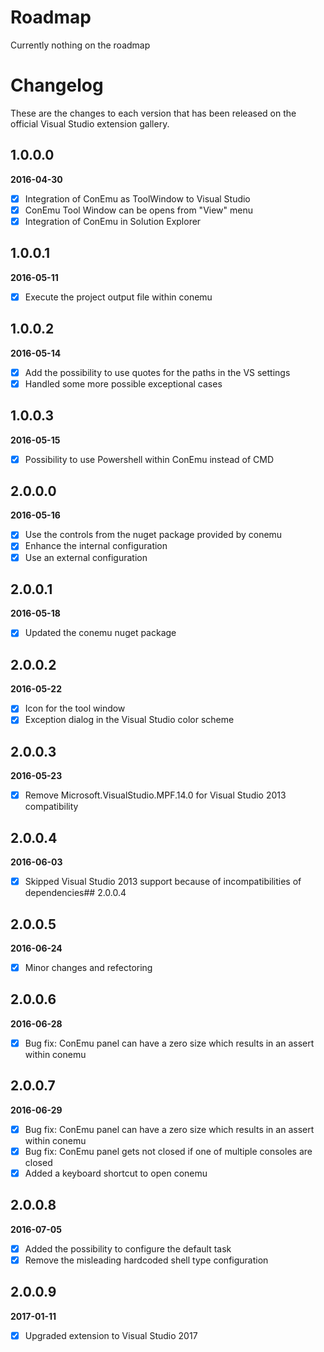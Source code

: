 # Roadmap

Currently nothing on the roadmap

# Changelog

These are the changes to each version that has been released
on the official Visual Studio extension gallery.

## 1.0.0.0

**2016-04-30**

- [x] Integration of ConEmu as ToolWindow to Visual Studio
- [x] ConEmu Tool Window can be opens from "View" menu
- [x] Integration of ConEmu in Solution Explorer

## 1.0.0.1

**2016-05-11**

- [x] Execute the project output file within conemu

## 1.0.0.2

**2016-05-14**

- [x] Add the possibility to use quotes for the paths in the VS settings
- [x] Handled some more possible exceptional cases

## 1.0.0.3

**2016-05-15**

- [x] Possibility to use Powershell within ConEmu instead of CMD

## 2.0.0.0

**2016-05-16**

- [x] Use the controls from the nuget package provided by conemu
- [x] Enhance the internal configuration
- [x] Use an external configuration

## 2.0.0.1

**2016-05-18**

- [x] Updated the conemu nuget package

## 2.0.0.2

**2016-05-22**

- [x] Icon for the tool window
- [x] Exception dialog in the Visual Studio color scheme

## 2.0.0.3

**2016-05-23**

- [x] Remove Microsoft.VisualStudio.MPF.14.0 for Visual Studio 2013 compatibility

## 2.0.0.4

**2016-06-03**

- [x] Skipped Visual Studio 2013 support because of incompatibilities of dependencies## 2.0.0.4

## 2.0.0.5

**2016-06-24**

- [x] Minor changes and refectoring

## 2.0.0.6

**2016-06-28**

- [x] Bug fix: ConEmu panel can have a zero size which results in an assert within conemu

## 2.0.0.7

**2016-06-29**

- [x] Bug fix: ConEmu panel can have a zero size which results in an assert within conemu
- [x] Bug fix: ConEmu panel gets not closed if one of multiple consoles are closed
- [x] Added a keyboard shortcut to open conemu

## 2.0.0.8

**2016-07-05**

- [x] Added the possibility to configure the default task
- [x] Remove the misleading hardcoded shell type configuration 

## 2.0.0.9

**2017-01-11**

- [x] Upgraded extension to Visual Studio 2017 